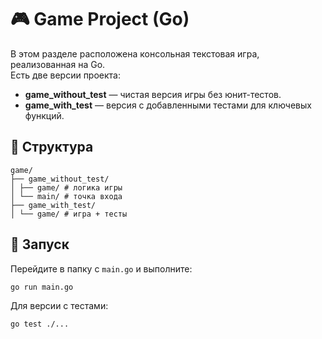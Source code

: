 # 🎮 Game Project (Go)

В этом разделе расположена консольная текстовая игра, реализованная на Go.  
Есть две версии проекта:
- **game_without_test** — чистая версия игры без юнит-тестов.
- **game_with_test** — версия с добавленными тестами для ключевых функций.

## 📂 Структура
```
game/
├── game_without_test/
│ ├── game/ # логика игры
│ └── main/ # точка входа
├── game_with_test/
│ └── game/ # игра + тесты
```

## 🚀 Запуск
Перейдите в папку с `main.go` и выполните:
```bash
go run main.go
```
Для версии с тестами:
```bash
go test ./...
```
